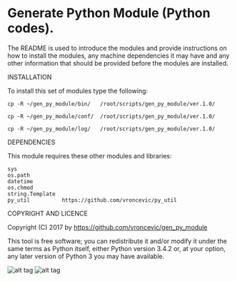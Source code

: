 Generate Python Module (Python codes).
================================================================================

The README is used to introduce the modules and provide instructions on
how to install the modules, any machine dependencies it may have and any
other information that should be provided before the modules are installed.

INSTALLATION

To install this set of modules type the following:

	cp -R ~/gen_py_module/bin/   /root/scripts/gen_py_module/ver.1.0/

	cp -R ~/gen_py_module/conf/  /root/scripts/gen_py_module/ver.1.0/

	cp -R ~/gen_py_module/log/   /root/scripts/gen_py_module/ver.1.0/

DEPENDENCIES

This module requires these other modules and libraries:

	sys
	os.path
	datetime
	os.chmod
	string.Template
	py_util          https://github.com/vroncevic/py_util

COPYRIGHT AND LICENCE

Copyright (C) 2017 by https://github.com/vroncevic/gen_py_module

This tool is free software; you can redistribute it and/or modify
it under the same terms as Python itself, either Python version 3.4.2 or,
at your option, any later version of Python 3 you may have available.

![alt tag](https://raw.githubusercontent.com/vroncevic/gen_py_module/master/python_logo.png)
![alt tag](https://raw.githubusercontent.com/vroncevic/gen_py_module/master/linux_logo.jpg)

